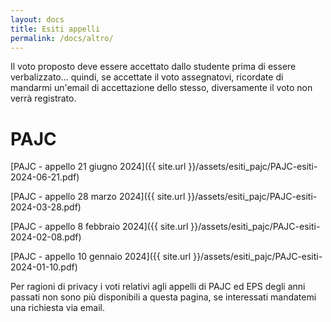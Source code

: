 ```yaml
---
layout: docs
title: Esiti appelli
permalink: /docs/altro/
---
```


<div class="note warning">
  <p>Il voto proposto deve essere accettato dallo studente prima di essere verbalizzato... quindi, se accettate il voto assegnatovi, ricordate di mandarmi un'email di accettazione dello stesso, diversamente il voto non verrà registrato.</p>
</div>

# PAJC
[PAJC - appello 21 giugno 2024]({{ site.url }}/assets/esiti_pajc/PAJC-esiti-2024-06-21.pdf)

[PAJC - appello 28 marzo 2024]({{ site.url }}/assets/esiti_pajc/PAJC-esiti-2024-03-28.pdf)

[PAJC - appello 8 febbraio 2024]({{ site.url }}/assets/esiti_pajc/PAJC-esiti-2024-02-08.pdf)

[PAJC - appello 10 gennaio 2024]({{ site.url }}/assets/esiti_pajc/PAJC-esiti-2024-01-10.pdf)


<div class="note warning">
  <p></p>
  <p>Per ragioni di privacy i voti relativi agli appelli di PAJC ed EPS degli anni passati non sono più disponibili a questa pagina, se interessati mandatemi una richiesta via email.</p>
</div>
